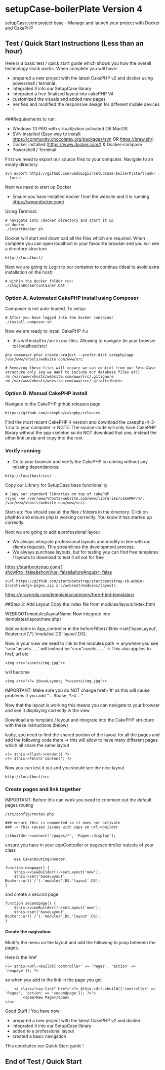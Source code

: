# setupCase-boilerPlate Version 4
setupCase.com project base - Manage and launch your project with Docker and CakePHP

## Test / Quick Start Instructions (Less than an hour)

Here is a basic test / quick start guide which shows you how the overall technology stack works.
When complete you will have:
- prepared a new project with the latest CakePHP v2 and docker using powershell / terminal
- integrated it into our SetupCase library
- integrated a free finalized layout into cakePHP V4
- customized the visuals and added new pages
- Verified and modified the responsive design for different mobile devices !

###Requirements to run:
- Windows 10 PRO with virtualization activated OR MacOS
- SVN installed (Easy way to install: https://community.chocolatey.org/packages/svn OR https://brew.sh/)
- Docker installed (https://www.docker.com/) & Docker-compose
- Powershell / Terminal

First we need to export our source files to your computer. Navigate to an empty directory
```angular2html
svn export https://github.com/undoLogic/setupCase-boilerPlate/trunk/ . --force
```

Next we need to start up Docker

- Ensure you have installed docker from the website and it is running https://www.docker.com/

Using Terminal: 
```angular2html
# navigate into /docker directory and start it up
cd docker
./1startDocker.sh
```

Docker will start and download all the files which are required. When complete you can open localhost in your favourite browser and you will see a directory structure.

```angular2html
http://localhost/
```

Next we are going to Login to our container to continue (ideal to avoid extra installation on the host)
```angular2html
# within the docker folder run:
./2loginDockerContainer.bat
```

### Option A. Automated CakePHP Install using Composer
Composer is not auto-loaded. To setup:
```angular2html
# After you have logged into the docker container
./install-composer.sh
```

Now we are ready to install CakePHP 4.x
- this will install to /src in our files. Allowing to navigate (in your browser to) localhost/src/
```angular2html
php composer.phar create-project --prefer-dist cakephp/app /var/www/vhosts/website.com/www/src

# Removing these files will ensure we can control from our SetupCase structure only (eg we WANT to include our database files etc)
rm /var/www/vhosts/website.com/www/src/.gitignore
rm /var/www/vhosts/website.com/www/src/.gitattributes
```

### Option B. Manual CakePHP install

Navigate to the CakePHP github releases page
```shell
https://github.com/cakephp/cakephp/releases
```
Find the most recent CakePHP 4 version and download the cakephp-4-3-1.zip to your computer
-> NOTE: The source-code will only have CakePHP library without the app skeleton so do NOT download that one, instead the other link
unzip and copy into the root

### Verify running
- Go to your browser and verify the CakePHP is running without any missing dependancies:
```angular2html
http://localhost/src/
```

Copy our Library for SetupCase base functionality
```angular2html
# Copy our standard libraries on top of cakePHP
rsync -av /var/www/vhosts/website.com/www/libraries/cakePHP/4/. /var/www/vhosts/website.com/www/src/.
```

Start-up: You should see all the files / folders in the directory. Click on phpInfo and ensure php is working correctly. You know it has started up correctly.

Next we are going to add a professional layout
- We always integrate professional layouts and modify in line with our clients requests. This streamlines the development process.
- We always purchase layouts, but for testing you can find free templates / layouts to download to test it all out for free

https://startbootstrap.com/?showPro=false&showVue=false&showAngular=false

```shell
curl https://github.com/startbootstrap/startbootstrap-sb-admin-2/archive/gh-pages.zip src/webroot/modules/layout/.
```

https://graygrids.com/templates/category/free-html-templates/

##Step 3: Add Layout
Copy the index file from modules/layout/index.html

WEBROOT/modules/layoutName Now integrate into (templates/layout/new.php)

Add variable in App_controller in the beforeFilter()
$this->set('baseLayout', Router::url('/').'modules'.DS.'layout'.DS);

Now in your view we need to link to the modules path -> anywhere you see 'src="assets......' will instead be 'src="assets......' -> This also applies to href, url etc

```angular2html
<img src="assets/img.jpg"/>
```
will become
```angular2html
<img src="<?= $baseLayout; ?>assets/img.jpg"/>
```

IMPORTANT: Make sure you do NOT change href='#' as this will cause problems if you add "....$base; ?>#...."

Now that the layout is working this means you can navigate to your browser and see it displaying correctly in the view

Download any template / layout and integrate into the CakePHP structure with these instructions (below)


lastly, you need to find the shared portion of the layout for all the pages and add the following code there
-> this will allow to have many different pages which all share the same layout

```angular2html
<?= $this->Flash->render() ?>
<?= $this->fetch('content') ?>
```

Now you can test it out and you should see the nice layout

```angular2html
http://localhost/src
```

### Create pages and link together

IMPORTANT: Before this can work you need to comment out the default pages routing
```
/src/config/routes.php

### ensure this is commented so it does not activate
### -> This causes issues with caps on url->builder

//$builder->connect('/pages/*', 'Pages::display');
```

ensure you have in your appController or pagescontroller outside of your class
```angular2html
    use Cake\Routing\Router;
```

```angular2html
function newpage() {
    $this->viewBuilder()->setLayout('new');
    $this->set('baseLayout', Router::url('/').'modules'.DS.'layout'.DS);
}
```

and create a second page

```angular2html
function secondpage() {
    $this->viewBuilder()->setLayout('new');
    $this->set('baseLayout', Router::url('/').'modules'.DS.'layout'.DS);
}
```

#### Create the nagivation

Modify the menu on the layout and add the following to jump between the pages. 

Here is the href
```angular2html
<?= $this->Url->build(['controller' => 'Pages', 'action' => 'newpage']); ?>
```

so when you add to the link in the page you get 

```angular2html
    <a class="nav-link" href="<?= $this->Url->build(['controller' => 'Pages', 'action' => 'secondpage']); ?>">
        <span>New Page</span>
</a>
```

Good Stuff ! You have now:
- prepared a new project with the latest CakePHP v2 and docker
- integrated it into our SetupCase library
- added to a professional layout
- created a basic navigation

This concludes our Quick-Start guide !

## End of Test / Quick Start